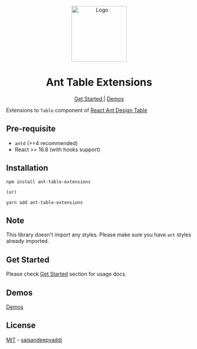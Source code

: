 <p align="center">
  <a href="https://github.com/saisandeepvaddi/ant-table-extensions">
        <img alt="Logo" src="https://raw.githubusercontent.com/saisandeepvaddi/ant-table-extensions/master/imgs/logo.png" width="150" />
  </a>
  <h1 align="center">
    Ant Table Extensions
  </h1>
</p>

<p align="center">
    <a href="https://ant-table-extensions.vercel.app/?path=/docs/get-started--page"> Get Started </a>
    | 
    <a href="https://ant-table-extensions.vercel.app/?path=/docs/demos--default">Demos</a>
</p>

Extensions to `Table` component of [React Ant Design Table](https://ant.design/components/table/)

## Pre-requisite

- `antd` (>=4 recommended)
- React >= 16.8 (with hooks support)

## Installation

```shell
npm install ant-table-extensions

(or)

yarn add ant-table-extensions
```

## Note

This library doesn't import any styles. Please make sure you have `ant` styles already imported.

## Get Started

Please check [Get Started](https://ant-table-extensions.vercel.app/?path=/docs/get-started--page) section for usage docs.

## Demos

[Demos](https://ant-table-extensions.vercel.app/?path=/docs/demos--default)

## License

[MIT](/LICENSE) - [saisandeepvaddi](https://github.com/saisandeepvaddi)
